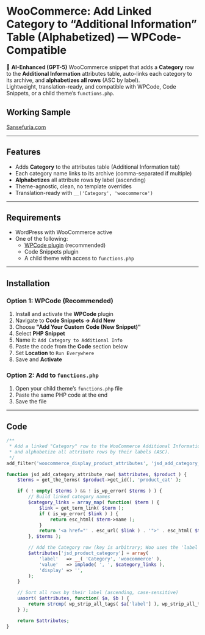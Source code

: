 # WooCommerce: Add Linked **Category** to “Additional Information” Table (Alphabetized) — WPCode-Compatible

🤖 **AI-Enhanced (GPT-5)** WooCommerce snippet that adds a **Category** row to the **Additional Information** attributes table, auto-links each category to its archive, and **alphabetizes all rows** (ASC by label).  
Lightweight, translation-ready, and compatible with WPCode, Code Snippets, or a child theme’s `functions.php`.

## Working Sample
[Sansefuria.com](https://sansefuria.com/plants/sansevieria-cylindrica-african-spear-plant-medium-cbsan02/)

---

## Features

- Adds **Category** to the attributes table (Additional Information tab)
- Each category name links to its archive (comma-separated if multiple)
- **Alphabetizes** all attribute rows by label (ascending)
- Theme-agnostic, clean, no template overrides
- Translation-ready with `__('Category', 'woocommerce')`

---

## Requirements

- WordPress with WooCommerce active
- One of the following:
  - [WPCode plugin](https://wordpress.org/plugins/wpcode/) (recommended)
  - Code Snippets plugin
  - A child theme with access to `functions.php`

---

## Installation

### Option 1: WPCode (Recommended)

1. Install and activate the **WPCode** plugin
2. Navigate to **Code Snippets → Add New**
3. Choose **"Add Your Custom Code (New Snippet)"**
4. Select **PHP Snippet**
5. Name it: `Add Category to Additional Info`
6. Paste the code from the **Code** section below
7. Set **Location** to `Run Everywhere`
8. Save and **Activate**

### Option 2: Add to `functions.php`

1. Open your child theme’s `functions.php` file
2. Paste the same PHP code at the end
3. Save the file

---

## Code

```php
/**
 * Add a linked "Category" row to the WooCommerce Additional Information table
 * and alphabetize all attribute rows by their labels (ASC).
 */
add_filter('woocommerce_display_product_attributes', 'jsd_add_category_attribute_row', 10, 2);

function jsd_add_category_attribute_row( $attributes, $product ) {
    $terms = get_the_terms( $product->get_id(), 'product_cat' );

    if ( ! empty( $terms ) && ! is_wp_error( $terms ) ) {
        // Build linked category names
        $category_links = array_map( function( $term ) {
            $link = get_term_link( $term );
            if ( is_wp_error( $link ) ) {
                return esc_html( $term->name );
            }
            return '<a href="' . esc_url( $link ) . '">' . esc_html( $term->name ) . '</a>';
        }, $terms );

        // Add the Category row (key is arbitrary; Woo uses the 'label' for display)
        $attributes['jsd_product_category'] = array(
            'label'   => __( 'Category', 'woocommerce' ),
            'value'   => implode( ', ', $category_links ),
            'display' => '',
        );
    }

    // Sort all rows by their label (ascending, case-sensitive)
    uasort( $attributes, function( $a, $b ) {
        return strcmp( wp_strip_all_tags( $a['label'] ), wp_strip_all_tags( $b['label'] ) );
    } );

    return $attributes;
}
